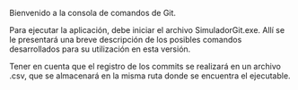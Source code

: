 Bienvenido a la consola de comandos de Git.

Para ejecutar la aplicación, debe iniciar el archivo SimuladorGit.exe.
Allí se le presentará una breve descripción de los posibles comandos desarrollados para su utilización en esta versión.

Tener en cuenta que el registro de los commits se realizará en un archivo .csv, que se almacenará en la misma ruta donde se encuentra el ejecutable.
